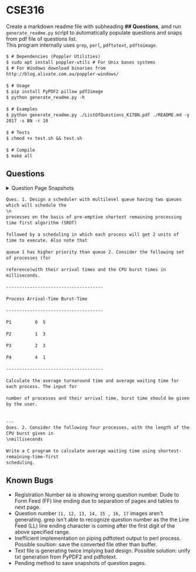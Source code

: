 # CSE316
Create a markdown readme file with subheading **## Questions**, amd run `generate_readme.py` script to automatically populate questions and snaps from pdf file of questions list.  
This program internally uses `grep`, `perl`, `pdftotext`, `pdftoimage`.
```shell
$ # Dependencies (Poppler Utilities) 
$ sudo apt install poppler-utils # For Unix bases systems
$ # For Windows download binaries from http://blog.alivate.com.au/poppler-windows/

$ # Usage
$ pip install PyPDF2 pillow pdf2image
$ python generate_readme.py -h

$ # Examples
$ python generate_readme.py ./ListOfQuestions_K17BN.pdf ./README.md -y 2017 -s BN -r 10

$ # Tests
$ chmod +x test.sh && test.sh

$ # Compile
$ make all
```

## Questions
<details><summary>Question Page Snapshots</summary><br />	<img src="./snaps/ques10-07.png" alt="Ques 1 Image" width="425" height="550" border="10" /> 	<img src="./snaps/ques37-14.png" alt="Ques 2 Image" width="425" height="550" border="10" />	</details>

```
Ques. 1. Design a scheduler with multilevel queue having two queues which will schedule the
\n
processes on the basis of pre-emptive shortest remaining processing time first algorithm (SROT)

followed by a scheduling in which each process will get 2 units of time to execute. Also note that

queue 1 has higher priority than queue 2. Consider the following set of processes (for

reference)with their arrival times and the CPU burst times in milliseconds.

-------------------------------------

Process Arrival-Time Burst-Time

-------------------------------------

P1         0  5

P2         1  3

P3         2  3

P4         4  1

-------------------------------------

Calculate the average turnaround time and average waiting time for each process. The input for

number of processes and their arrival time, burst time should be given by the user.


---
Ques. 2. Consider the following four processes, with the length of the CPU burst given in
\nmilliseconds

Write a C program to calculate average waiting time using shortest-remaining-time-first
scheduling.
```
## Known Bugs
- Registration Number `68` is showing wrong question number. Dude to Form Feed (FF) line ending due to separation of pages and tables to next page.
- Question number `11, 12, 13, 14, 15 , 16, 17` images aren't generating. grep isn't able to recognize question number as the the Line Feed (LL) line ending character is coming after the first digit of the above specified range.
- Inefficient implementation on piping pdftotext output to perl process. Possible soultion: save the converted file other than buffer.
- Text file is generating twice implying bad design. Possible solution: unify txt generation from PyPDF2 and pdftotext.
- Pending method to save snapshots of question pages.
